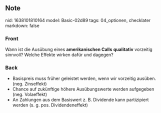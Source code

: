 ## Note
nid: 1638101810164
model: Basic-02d89
tags: 04_optionen, checklater
markdown: false

### Front
Wann ist die Ausübung eines <b>amerikanischen Calls</b>
<b>qualitativ</b> vorzeitig sinnvoll? Welche Effekte wirken dafür
und dagegen?

### Back
<ul><li>Basispreis muss früher geleistet werden, wenn wir vorzeitig ausüben. (neg. Zinseffekt)</li><li>Chance auf zukünftige höhere Ausübungswerte werden aufgegeben (neg. Volaeffekt)</li><li>An Zahlungen aus dem Basiswert z. B. Dividende kann partizipiert werden (s. g. pos. Dividendeneffekt)</li></ul>
